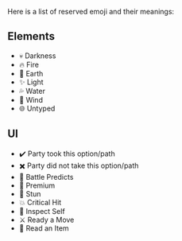 Here is a list of reserved emoji and their meanings:

## Elements
* 💀 Darkness
* 🔥 Fire
* 🌿 Earth
* ✨ Light
* 💦 Water
* 💨 Wind
* 🌐 Untyped

## UI
* ✔️ Party took this option/path
* ✖️ Party did not take this option/path
* 🔮 Battle Predicts
* 💎 Premium
* 💫 Stun
* 💥 Critical Hit
* 🔎 Inspect Self
* ⚔ Ready a Move
* 🧪 Read an Item
